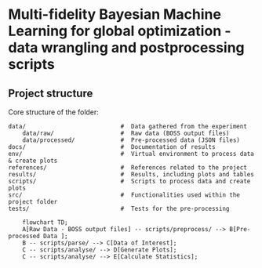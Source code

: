 # Multi-fidelity Bayesian Machine Learning for global optimization - data wrangling and postprocessing scripts

## Project structure

Core structure of the folder:
```text
data/                           #  Data gathered from the experiment
    data/raw/                   #  Raw data (BOSS output files)
    data/processed/             #  Pre-processed data (JSON files)
docs/                           #  Documentation of results
env/                            #  Virtual environment to process data & create plots
references/                     #  References related to the project
results/                        #  Results, including plots and tables
scripts/                        #  Scripts to process data and create plots
src/                            #  Functionalities used within the project folder
tests/                          #  Tests for the pre-processing
```

```mermaid
    flowchart TD;
    A[Raw Data - BOSS output files] -- scripts/preprocess/ --> B[Pre-processed Data ];
    B -- scripts/parse/ --> C[Data of Interest];
    C -- scripts/analyse/ --> D[Generate Plots];
    C -- scripts/analyse/ --> E[Calculate Statistics];
